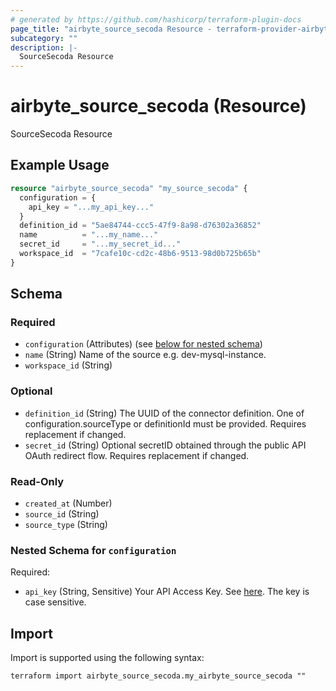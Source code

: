 ```yaml
---
# generated by https://github.com/hashicorp/terraform-plugin-docs
page_title: "airbyte_source_secoda Resource - terraform-provider-airbyte"
subcategory: ""
description: |-
  SourceSecoda Resource
---
```


# airbyte_source_secoda (Resource)

SourceSecoda Resource

## Example Usage

```terraform
resource "airbyte_source_secoda" "my_source_secoda" {
  configuration = {
    api_key = "...my_api_key..."
  }
  definition_id = "5ae84744-ccc5-47f9-8a98-d76302a36852"
  name          = "...my_name..."
  secret_id     = "...my_secret_id..."
  workspace_id  = "7cafe10c-cd2c-48b6-9513-98d0b725b65b"
}
```

<!-- schema generated by tfplugindocs -->
## Schema

### Required

- `configuration` (Attributes) (see [below for nested schema](#nestedatt--configuration))
- `name` (String) Name of the source e.g. dev-mysql-instance.
- `workspace_id` (String)

### Optional

- `definition_id` (String) The UUID of the connector definition. One of configuration.sourceType or definitionId must be provided. Requires replacement if changed.
- `secret_id` (String) Optional secretID obtained through the public API OAuth redirect flow. Requires replacement if changed.

### Read-Only

- `created_at` (Number)
- `source_id` (String)
- `source_type` (String)

<a id="nestedatt--configuration"></a>
### Nested Schema for `configuration`

Required:

- `api_key` (String, Sensitive) Your API Access Key. See <a href="https://docs.secoda.co/secoda-api/authentication">here</a>. The key is case sensitive.

## Import

Import is supported using the following syntax:

```shell
terraform import airbyte_source_secoda.my_airbyte_source_secoda ""
```
